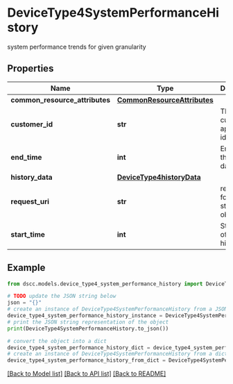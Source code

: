 # DeviceType4SystemPerformanceHistory

system performance trends for given granularity

## Properties

Name | Type | Description | Notes
------------ | ------------- | ------------- | -------------
**common_resource_attributes** | [**CommonResourceAttributes**](CommonResourceAttributes.md) |  | [optional] 
**customer_id** | **str** | The customer application identifier | [optional] 
**end_time** | **int** | End time of the history data | [optional] 
**history_data** | [**DeviceType4historyData**](DeviceType4historyData.md) |  | [optional] 
**request_uri** | **str** | requestUri for detailed storage object | [optional] 
**start_time** | **int** | Start time of the history data | [optional] 

## Example

```python
from dscc.models.device_type4_system_performance_history import DeviceType4SystemPerformanceHistory

# TODO update the JSON string below
json = "{}"
# create an instance of DeviceType4SystemPerformanceHistory from a JSON string
device_type4_system_performance_history_instance = DeviceType4SystemPerformanceHistory.from_json(json)
# print the JSON string representation of the object
print(DeviceType4SystemPerformanceHistory.to_json())

# convert the object into a dict
device_type4_system_performance_history_dict = device_type4_system_performance_history_instance.to_dict()
# create an instance of DeviceType4SystemPerformanceHistory from a dict
device_type4_system_performance_history_from_dict = DeviceType4SystemPerformanceHistory.from_dict(device_type4_system_performance_history_dict)
```
[[Back to Model list]](../README.md#documentation-for-models) [[Back to API list]](../README.md#documentation-for-api-endpoints) [[Back to README]](../README.md)


